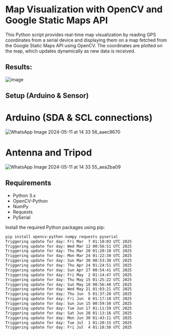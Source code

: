 # Map Visualization with OpenCV and Google Static Maps API

This Python script provides real-time map visualization by reading GPS coordinates from a serial device and displaying them on a map fetched from the Google Static Maps API using OpenCV. The coordinates are plotted on the map, which updates dynamically as new data is received.

## Results:

![image](https://github.com/ZoreAnuj/GPS-RTK-Sparkfun-/assets/95142805/15adb7e0-8cdb-4d76-8eb3-fa3e4bb82a18)


## Setup (Arduino & Sensor)

# Arduino (SDA & SCL connections)

![WhatsApp Image 2024-05-11 at 14 33 56_aaec9670](https://github.com/ZoreAnuj/GPS-RTK-Sparkfun-/assets/95142805/3c446e95-d004-4406-a0cb-b44a40316a63)


# Antenna and Tripod

![WhatsApp Image 2024-05-11 at 14 33 55_aea2ba09](https://github.com/ZoreAnuj/GPS-RTK-Sparkfun-/assets/95142805/35a5962a-1e98-4e91-80d6-54abc5074381)


## Requirements

- Python 3.x
- OpenCV-Python
- NumPy
- Requests
- PySerial

Install the required Python packages using pip:

```bash
pip install opencv-python numpy requests pyserial
Triggering update for day: Fri Mar  7 01:10:03 UTC 2025
Triggering update for day: Wed Mar 12 00:56:51 UTC 2025
Triggering update for day: Thu Mar 20 01:20:10 UTC 2025
Triggering update for day: Mon Mar 24 01:22:30 UTC 2025
Triggering update for day: Sun Mar 30 00:53:38 UTC 2025
Triggering update for day: Thu Apr 24 01:24:51 UTC 2025
Triggering update for day: Sun Apr 27 00:54:41 UTC 2025
Triggering update for day: Fri May  2 01:14:47 UTC 2025
Triggering update for day: Thu May 15 01:25:22 UTC 2025
Triggering update for day: Sun May 18 00:56:48 UTC 2025
Triggering update for day: Wed May 21 01:03:21 UTC 2025
Triggering update for day: Thu Jun  5 01:37:20 UTC 2025
Triggering update for day: Fri Jun  6 01:17:18 UTC 2025
Triggering update for day: Sun Jun 15 00:59:50 UTC 2025
Triggering update for day: Tue Jun 17 01:11:59 UTC 2025
Triggering update for day: Sat Jun 28 01:13:16 UTC 2025
Triggering update for day: Mon Jun 30 01:43:11 UTC 2025
Triggering update for day: Tue Jul  1 01:20:15 UTC 2025
Triggering update for day: Fri Jul  4 01:18:58 UTC 2025
